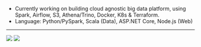 <!--
### Hi there 👋

**toshi2135/toshi2135** is a ✨ _special_ ✨ repository because its `README.md` (this file) appears on your GitHub profile.

Here are some ideas to get you started:

- 🔭 I’m currently working on ...
- 🌱 I’m currently learning ...
- 👯 I’m looking to collaborate on ...
- 🤔 I’m looking for help with ...
- 💬 Ask me about ...
- 📫 How to reach me: ...
- 😄 Pronouns: ...
- ⚡ Fun fact: ...
-->

- Currently working on building cloud agnostic big data platform, using Spark, Airflow, S3, Athena/Trino, Docker, K8s & Terraform.
- Language: Python/PySpark, Scala (Data), ASP.NET Core, Node.js (Web)
---
<img src="https://github-readme-streak-stats.herokuapp.com/?user=toshi2135&theme=dark"/>
<img src="https://github-readme-stats.vercel.app/api/top-langs?username=toshi2135&count_private=true&include_all_commits=true&hide=jupyternotebooks&show_icons=true&layout=compact&theme=dark"/> 
